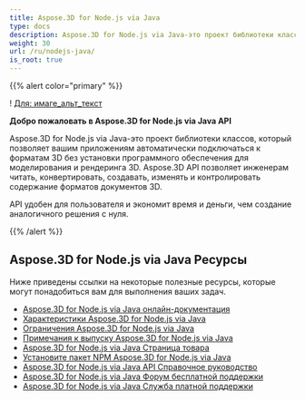 ```yaml
---
title: Aspose.3D for Node.js via Java
type: docs
description: Aspose.3D for Node.js via Java-это проект библиотеки классов, который позволяет вашим приложениям автоматически подключаться к форматам 3D без установки программного обеспечения для моделирования и рендеринга 3D. Aspose.3D API позволяет инженерам читать, конвертировать, создавать, изменять и контролировать содержание форматов документов 3D.
weight: 30
url: /ru/nodejs-java/
is_root: true
---
```

{{% alert color="primary" %}} 

! [Для: имаге_альт_текст](home_1.png)

**Добро пожаловать в Aspose.3D for Node.js via Java API**

Aspose.3D for Node.js via Java-это проект библиотеки классов, который позволяет вашим приложениям автоматически подключаться к форматам 3D без установки программного обеспечения для моделирования и рендеринга 3D. Aspose.3D API позволяет инженерам читать, конвертировать, создавать, изменять и контролировать содержание форматов документов 3D.

API удобен для пользователя и экономит время и деньги, чем создание аналогичного решения с нуля.

{{% /alert %}} 
##  **Aspose.3D for Node.js via Java Ресурсы**
Ниже приведены ссылки на некоторые полезные ресурсы, которые могут понадобиться вам для выполнения ваших задач.

- [Aspose.3D for Node.js via Java онлайн-документация](/3d/ru/nodejs-java/)
- [Характеристики Aspose.3D for Node.js via Java](/3d/ru/nodejs-java/product-overview/#productoverview-richfeatures)
- [Ограничения Aspose.3D for Node.js via Java](/3d/ru/nodejs-java/installation/#installation-systemrequirements)
- [Примечания к выпуску Aspose.3D for Node.js via Java](https://releases.aspose.com/3d/nodejs-java/release-notes/)
- [Aspose.3D for Node.js via Java Страница товара](https://products.aspose.com/3d/nodejs-java/)
- [Установите пакет NPM Aspose.3D for Node.js via Java](https://www.npmjs.com/package/aspose.3d)
- [Aspose.3D for Node.js via Java API Справочное руководство](https://reference.aspose.com/3d/java)
- [Aspose.3D for Node.js via Java Форум бесплатной поддержки](https://forum.aspose.com/c/3d/18)
- [Aspose.3D for Node.js via Java Служба платной поддержки](https://helpdesk.aspose.com/)
